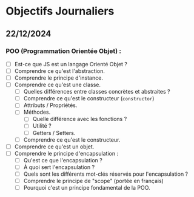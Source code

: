 # Objectifs Journaliers

## 22/12/2024

### POO (Programmation Orientée Objet) :

- [ ] Est-ce que JS est un langage Orienté Objet ?
- [ ] Comprendre ce qu'est l'abstraction.
- [ ] Comprendre le principe d'instance.
- [ ] Comprendre ce qu'est une classe.
  - [ ] Quelles différences entre classes concrètes et abstraites ?
  - [ ] Comprendre ce qu'est le constructeur (`constructor`)
  - [ ] Attributs / Propriétés.
  - [ ] Méthodes.
    - [ ] Quelle différence avec les fonctions ?
    - [ ] Utilité ?
    - [ ] Getters / Setters.
  - [ ] Comprendre ce qu'est le constructeur.
- [ ] Comprendre ce qu'est un objet.
- [ ] Comprendre le principe d'encapsulation :
  - [ ] Qu'est ce que l'encapsulation ?
  - [ ] À quoi sert l'encapsulation ?
  - [ ] Quels sont les différents mot-clés réservés pour l'encapsulation ?
  - [ ] Comprendre le principe de "scope" (portée en français)
  - [ ] Pourquoi c'est un principe fondamental de la POO.
